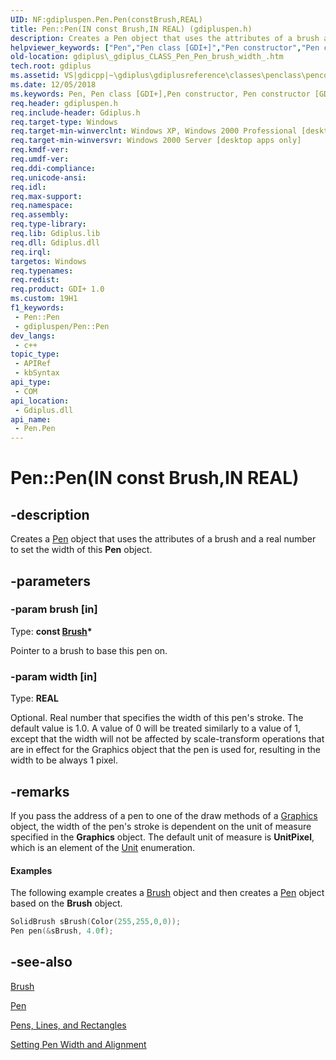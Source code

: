 ```yaml
---
UID: NF:gdipluspen.Pen.Pen(constBrush,REAL)
title: Pen::Pen(IN const Brush,IN REAL) (gdipluspen.h)
description: Creates a Pen object that uses the attributes of a brush and a real number to set the width of this Pen object.
helpviewer_keywords: ["Pen","Pen class [GDI+]","Pen constructor","Pen constructor [GDI+]","Pen constructor [GDI+]","Pen class","Pen.Pen","Pen.Pen(IN const Brush","IN REAL)","Pen.Pen(const Brush*","REAL)","Pen::Pen","Pen::Pen(IN const Brush","IN REAL)","_gdiplus_CLASS_Pen_Pen_brush_width_","gdiplus._gdiplus_CLASS_Pen_Pen_brush_width_"]
old-location: gdiplus\_gdiplus_CLASS_Pen_Pen_brush_width_.htm
tech.root: gdiplus
ms.assetid: VS|gdicpp|~\gdiplus\gdiplusreference\classes\penclass\penconstructors\pen_34brush_width.htm
ms.date: 12/05/2018
ms.keywords: Pen, Pen class [GDI+],Pen constructor, Pen constructor [GDI+], Pen constructor [GDI+],Pen class, Pen.Pen, Pen.Pen(IN const Brush,IN REAL), Pen.Pen(const Brush*,REAL), Pen::Pen, Pen::Pen(IN const Brush,IN REAL), _gdiplus_CLASS_Pen_Pen_brush_width_, gdiplus._gdiplus_CLASS_Pen_Pen_brush_width_
req.header: gdipluspen.h
req.include-header: Gdiplus.h
req.target-type: Windows
req.target-min-winverclnt: Windows XP, Windows 2000 Professional [desktop apps only]
req.target-min-winversvr: Windows 2000 Server [desktop apps only]
req.kmdf-ver: 
req.umdf-ver: 
req.ddi-compliance: 
req.unicode-ansi: 
req.idl: 
req.max-support: 
req.namespace: 
req.assembly: 
req.type-library: 
req.lib: Gdiplus.lib
req.dll: Gdiplus.dll
req.irql: 
targetos: Windows
req.typenames: 
req.redist: 
req.product: GDI+ 1.0
ms.custom: 19H1
f1_keywords:
 - Pen::Pen
 - gdipluspen/Pen::Pen
dev_langs:
 - c++
topic_type:
 - APIRef
 - kbSyntax
api_type:
 - COM
api_location:
 - Gdiplus.dll
api_name:
 - Pen.Pen
---
```


# Pen::Pen(IN const Brush,IN REAL)


## -description

Creates a <a href="/windows/desktop/api/gdipluspen/nl-gdipluspen-pen">Pen</a> object that uses the attributes of a brush and a real number to set the width of this <b>Pen</b> object.

## -parameters

### -param brush [in]

Type: <b>const <a href="/windows/desktop/api/gdiplusbrush/nl-gdiplusbrush-brush">Brush</a>*</b>

Pointer to a brush to base this pen on.

### -param width [in]

Type: <b>REAL</b>

Optional. Real number that specifies the width of this pen's stroke. The default value is 1.0. A value of 0 will be treated similarly to a value of 1, except that the width will not be affected by scale-transform operations that are in effect for the Graphics object that the pen is used for, resulting in the width to be always 1 pixel.

## -remarks

If you pass the address of a pen to one of the draw methods of a 
				<a href="/windows/desktop/api/gdiplusgraphics/nl-gdiplusgraphics-graphics">Graphics</a> object, the width of the pen's stroke is dependent on the unit of measure specified in the 
				<b>Graphics</b> object. The default unit of measure is <b>UnitPixel</b>, which is an element of the 
				<a href="/windows/desktop/api/gdiplusenums/ne-gdiplusenums-unit">Unit</a> enumeration.


#### Examples



The following example creates a <a href="/windows/desktop/api/gdiplusbrush/nl-gdiplusbrush-brush">Brush</a> object and then creates a <a href="/windows/desktop/api/gdipluspen/nl-gdipluspen-pen">Pen</a> object based on the <b>Brush</b> object.


```cpp
SolidBrush sBrush(Color(255,255,0,0));
Pen pen(&sBrush, 4.0f);
```

## -see-also

<a href="/windows/desktop/api/gdiplusbrush/nl-gdiplusbrush-brush">Brush</a>



<a href="/windows/desktop/api/gdipluspen/nf-gdipluspen-pen-pen(constpen_)">Pen</a>



<a href="/windows/desktop/gdiplus/-gdiplus-pens-lines-and-rectangles-about">Pens, Lines, and Rectangles</a>



<a href="/windows/desktop/gdiplus/-gdiplus-setting-pen-width-and-alignment-use">Setting Pen Width and Alignment</a>
